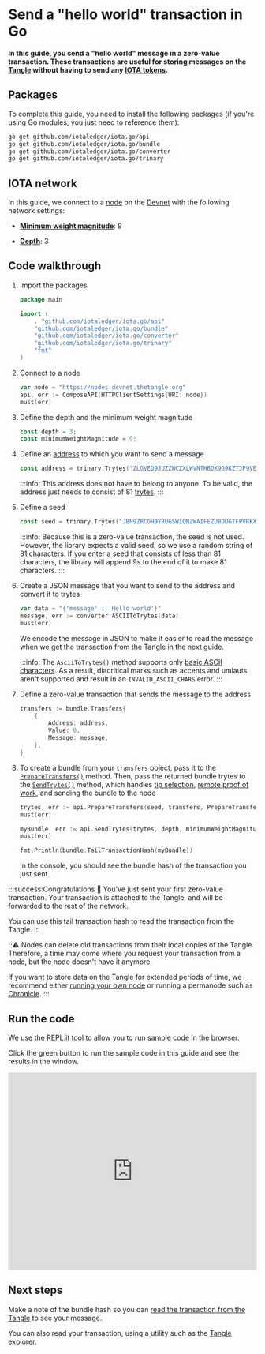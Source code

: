 # Send a "hello world" transaction in Go

**In this guide, you send a "hello world" message in a zero-value transaction. These transactions are useful for storing messages on the [Tangle](root://getting-started/0.1/network/the-tangle.md) without having to send any [IOTA tokens](root://getting-started/0.1/clients/token.md).**

## Packages

To complete this guide, you need to install the following packages (if you're using Go modules, you just need to reference them):

```bash
go get github.com/iotaledger/iota.go/api
go get github.com/iotaledger/iota.go/bundle
go get github.com/iotaledger/iota.go/converter
go get github.com/iotaledger/iota.go/trinary
```

## IOTA network

In this guide, we connect to a [node](root://getting-started/0.1/network/nodes.md) on the [Devnet](root://getting-started/0.1/network/iota-networks.md#devnet) with the following network settings:

- **[Minimum weight magnitude](root://getting-started/0.1/network/minimum-weight-magnitude.md)**: 9

- **[Depth](root://getting-started/0.1/transactions/depth.md)**: 3

## Code walkthrough

1. Import the packages

    ```go
    package main

    import (
        . "github.com/iotaledger/iota.go/api"
        "github.com/iotaledger/iota.go/bundle"
        "github.com/iotaledger/iota.go/converter"
        "github.com/iotaledger/iota.go/trinary"
        "fmt"
    )
    ```
    
2. Connect to a node

    ```go
    var node = "https://nodes.devnet.thetangle.org"
    api, err := ComposeAPI(HTTPClientSettings{URI: node})
    must(err)
    ```

3. Define the depth and the minimum weight magnitude

    ```go
    const depth = 3;
    const minimumWeightMagnitude = 9;
    ```

4. Define an [address](root://getting-started/0.1/clients/addresses.md) to which you want to send a message

    ```go
    const address = trinary.Trytes("ZLGVEQ9JUZZWCZXLWVNTHBDX9G9KZTJP9VEERIIFHY9SIQKYBVAHIMLHXPQVE9IXFDDXNHQINXJDRPFDXNYVAPLZAW")
    ```

    :::info:
    This address does not have to belong to anyone. To be valid, the address just needs to consist of 81 [trytes](root://getting-started/0.1/introduction/ternary.md).
    :::

5. Define a seed

    ```go
    const seed = trinary.Trytes("JBN9ZRCOH9YRUGSWIQNZWAIFEZUBDUGTFPVRKXWPAUCEQQFS9NHPQLXCKZKRHVCCUZNF9CZZWKXRZVCWQ")
    ```

    :::info:
    Because this is a zero-value transaction, the seed is not used. However, the library expects a valid seed, so we use a random string of 81 characters. If you enter a seed that consists of less than 81 characters, the library will append 9s to the end of it to make 81 characters.
    :::

6. Create a JSON message that you want to send to the address and convert it to trytes

    ```go
    var data = "{'message' : 'Hello world'}"
    message, err := converter.ASCIIToTrytes(data)
    must(err)
    ```

    We encode the message in JSON to make it easier to read the message when we get the transaction from the Tangle in the next guide.

    :::info:
    The `AsciiToTrytes()` method supports only [basic ASCII characters](https://en.wikipedia.org/wiki/ASCII#Printable_characters). As a result, diacritical marks such as accents and umlauts aren't supported and result in an `INVALID_ASCII_CHARS` error.
    :::

7. Define a zero-value transaction that sends the message to the address

    ```go
    transfers := bundle.Transfers{
        {
            Address: address,
            Value: 0,
            Message: message,
        },
    }
    ```

8. To create a bundle from your `transfers` object, pass it to the [`PrepareTransfers()`](https://github.com/iotaledger/iota.go/blob/master/.docs/iota.go/reference/api_prepare_transfers.md) method. Then, pass the returned bundle trytes to the [`SendTrytes()`](https://github.com/iotaledger/iota.go/blob/master/.docs/iota.go/reference/api_send_trytes.md) method, which handles [tip selection](root://node-software/0.1/iri/concepts/tip-selection.md), [remote proof of work](root://getting-started/0.1/transactions/proof-of-work.md), and sending the bundle to the node

    ```go
    trytes, err := api.PrepareTransfers(seed, transfers, PrepareTransfersOptions{})
    must(err)
    
    myBundle, err := api.SendTrytes(trytes, depth, minimumWeightMagnitude)
    must(err)

    fmt.Println(bundle.TailTransactionHash(myBundle))
    ```

    In the console, you should see the bundle hash of the transaction you just sent.

:::success:Congratulations :tada:
You've just sent your first zero-value transaction. Your transaction is attached to the Tangle, and will be forwarded to the rest of the network.

You can use this tail transaction hash to read the transaction from the Tangle.
:::

:::warning:
Nodes can delete old transactions from their local copies of the Tangle. Therefore, a time may come where you request your transaction from a node, but the node doesn't have it anymore.

If you want to store data on the Tangle for extended periods of time, we recommend either [running your own node](root://node-software/0.1/iri/how-to-guides/quickstart.md) or running a permanode such as [Chronicle](root://node-software/0.1/chronicle/introduction/overview.md).
:::

## Run the code

We use the [REPL.it tool](https://repl.it) to allow you to run sample code in the browser.

Click the green button to run the sample code in this guide and see the results in the window.

<iframe height="400px" width="100%" src="https://repl.it/@jake91/Send-a-hello-world-transaction-Go?lite=true" scrolling="no" frameborder="no" allowtransparency="true" allowfullscreen="true" sandbox="allow-forms allow-pointer-lock allow-popups allow-same-origin allow-scripts allow-modals"></iframe>

## Next steps

Make a note of the bundle hash so you can [read the transaction from the Tangle](../go/read-transactions.md) to see your message.

You can also read your transaction, using a utility such as the [Tangle explorer](https://utils.iota.org).
